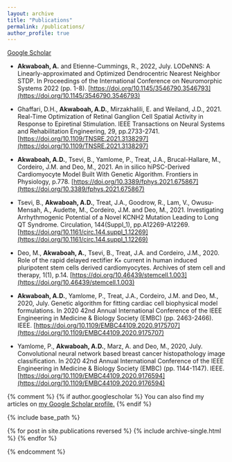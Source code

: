 ```yaml
---
layout: archive
title: "Publications"
permalink: /publications/
author_profile: true
---
```


[Google Scholar](https://scholar.google.com/citations?user=cJ2Ln_cAAAAJ&hl=en&oi=ao)

* **Akwaboah, A.** and Etienne-Cummings, R., 2022, July. LODeNNS: A Linearly-approximated and Optimized Dendrocentric Nearest Neighbor STDP. In Proceedings of the International Conference on Neuromorphic Systems 2022 (pp. 1-8). [https://doi.org/10.1145/3546790.3546793](https://doi.org/10.1145/3546790.3546793)

* Ghaffari, D.H., **Akwaboah, A.D.**, Mirzakhalili, E. and Weiland, J.D., 2021. Real-Time Optimization of Retinal Ganglion Cell Spatial Activity in Response to Epiretinal Stimulation. IEEE Transactions on Neural Systems and Rehabilitation Engineering, 29, pp.2733-2741. [https://doi.org/10.1109/TNSRE.2021.3138297](https://doi.org/10.1109/TNSRE.2021.3138297)
    
* **Akwaboah, A.D.**, Tsevi, B., Yamlome, P., Treat, J.A., Brucal-Hallare, M., Cordeiro, J.M. and Deo, M., 2021. An in silico hiPSC-Derived Cardiomyocyte Model Built With Genetic Algorithm. Frontiers in Physiology, p.778. [https://doi.org/10.3389/fphys.2021.675867](https://doi.org/10.3389/fphys.2021.675867)
    
* Tsevi, B., **Akwaboah, A.D.**, Treat, J.A., Goodrow, R., Lam, V., Owusu-Mensah, A., Audette, M., Cordeiro, J.M. and Deo, M., 2021. Investigating Arrhythmogenic Potential of a Novel KCNH2 Mutation Leading to Long QT Syndrome. Circulation, 144(Suppl_1), pp.A12269-A12269. [https://doi.org/10.1161/circ.144.suppl_1.12269](https://doi.org/10.1161/circ.144.suppl_1.12269)
    
* Deo, M., **Akwaboah, A.**, Tsevi, B., Treat, J.A. and Cordeiro, J.M., 2020. Role of the rapid delayed rectifier K+ current in human induced pluripotent stem cells derived cardiomyocytes. Archives of stem cell and therapy, 1(1), p.14. [https://doi.org/10.46439/stemcell.1.003](https://doi.org/10.46439/stemcell.1.003)
    
* **Akwaboah, A.D.**, Yamlome, P., Treat, J.A., Cordeiro, J.M. and Deo, M., 2020, July. Genetic algorithm for fitting cardiac cell biophysical model formulations. In 2020 42nd Annual International Conference of the IEEE Engineering in Medicine & Biology Society (EMBC) (pp. 2463-2466). IEEE. [https://doi.org/10.1109/EMBC44109.2020.9175707](https://doi.org/10.1109/EMBC44109.2020.9175707)
    
* Yamlome, P., **Akwaboah, A.D.**, Marz, A. and Deo, M., 2020, July. Convolutional neural network based breast cancer histopathology image classification. In 2020 42nd Annual International Conference of the IEEE Engineering in Medicine & Biology Society (EMBC) (pp. 1144-1147). IEEE. [https://doi.org/10.1109/EMBC44109.2020.9176594](https://doi.org/10.1109/EMBC44109.2020.9176594)

{% comment %}
{% if author.googlescholar %}
  You can also find my articles on <u><a href="{{author.googlescholar}}">my Google Scholar profile</a>.</u>
{% endif %}

{% include base_path %}

{% for post in site.publications reversed %}
  {% include archive-single.html %}
{% endfor %}

{% endcomment %}
